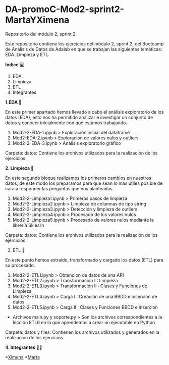 # DA-promoC-Mod2-sprint2-MartaYXimena

Repositorio del módulo 2, sprint 2.

Este repositorio contiene los ejercicios del módulo 2, sprint 2, del Bootcamp de Análisis de Datos de Adalab en que se trabajan las siguientes temáticas: EDA ,Limpieza y ETL.

**Indice 💻**
1. EDA
2. Limpieza
3. ETL
4. Integrantes



**1.EDA :bookmark_tabs:**

En este primer apartado hemos llevado a cabo el análisis exploratorio de los datos (EDA), esto nos ha permitido analizar e investigar un conjunto de    datos y conocer inicialmente con qué estamos trabajando.

1. Mod2-2-EDA-1.ipynb > Exploración inicial del dataframe
2. Mod2-EDA-2.ipynb > Exploración de valores nulos y outliers
3. Mod2-2-EDA-3.ipynb > Análisis exploratorio gráfico

Carpeta: datos: Contiene los archivos utilizados para la realización de los ejercicios.

  
  
**2. Limpieza 	:broom:**

En este segundo bloque realizamos los primeros cambios en nuestros datos, de este modo los preparamos para que sean lo más útiles posible de cara a         responder las preguntas que nos planteadas. 

1. Mod2-2-Limpieza1.ipynb > Primeros pasos de limpieza
2. Mod2-2-Limpieza2.ipynb > Limpieza de columnas de tipo string
3. Mod2-2-Limpieza3.ipynb > Detección y limpieza de outliers
4. Mod2-2-Limpieza4.ipynb > Procesado de los valores nulos
5. Mod2-2-Limpieza5.ipynb > Procesado de valores nulos mediante la librería Sklearn


Carpeta: datos: Contiene los archivos utilizados para la realización de los ejercicios.



3. ETL 🌠 

En este punto hemos extraído, transformado y cargado los datos (ETL) para su procesado.
    
1. Mod2-2-ETL1.ipynb > Obtención de datos de una API
2. Mod2-2-ETL2.ipynb > Transformación I : Limpieza
3. Mod2-2-ETL3.ipynb > Transformación II : Clases y Funciones de Limpieza
4. Mod2-2-ETL4.ipynb > Carga I : Creación de una BBDD e inserción de datos
5. Mod2-2-ETL5.ipynb > Carga II : Clases y Funciones BBDD e inserción
* Archivos main.py y soporte.py > Son los archivos correspondientes a la lección ETL6 en la que aprendemos a crear un ejecutable en Python
    
Carpeta: datos y files: Contienen los archivos utilizados y generados en la realización de los ejercicios.


**4. Integrantes 👩👩**
  
  *[Ximena](https://github.com/XimenaPTM)
  *[Marta](https://github.com/MartaOrdas)
